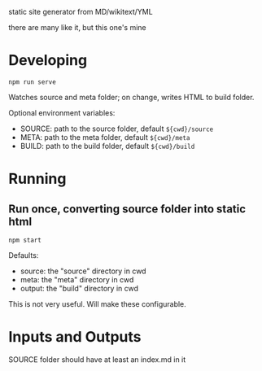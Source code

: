 static site generator from MD/wikitext/YML

there are many like it, but this one's mine

# Developing

```npm run serve```

Watches source and meta folder; on change, writes HTML to build folder.

Optional environment variables:
- SOURCE: path to the source folder, default `${cwd}/source`
- META: path to the meta folder, default `${cwd}/meta`
- BUILD: path to the build folder, default `${cwd}/build`

# Running

## Run once, converting source folder into static html

```npm start```

Defaults:
- source: the "source" directory in cwd
- meta: the "meta" directory in cwd
- output: the "build" directory in cwd

This is not very useful. Will make these configurable.


# Inputs and Outputs

SOURCE folder should have at least an index.md in it